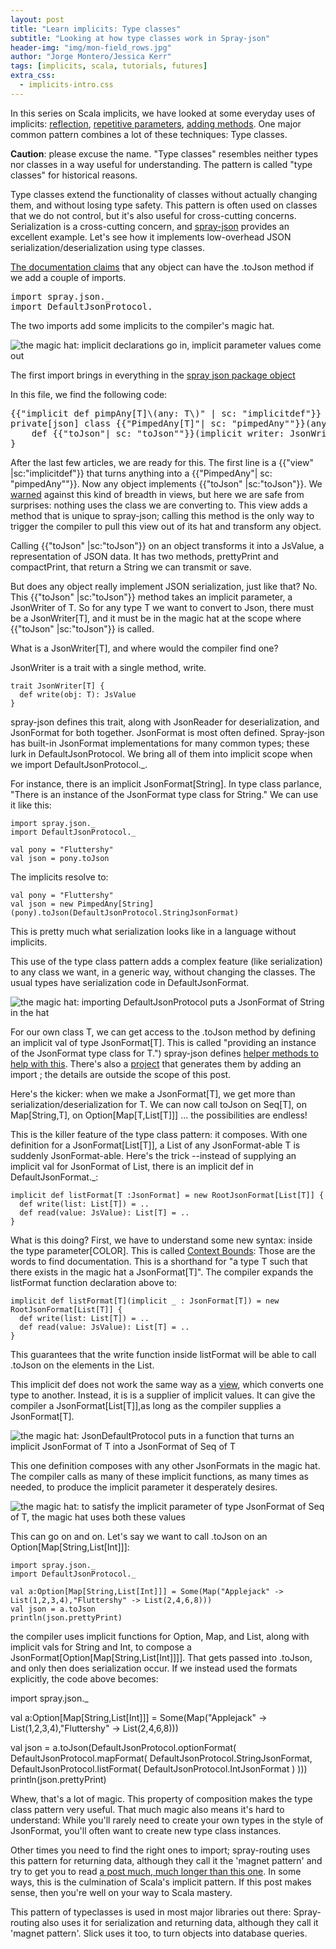 ```yaml
---
layout: post
title: "Learn implicits: Type classes"
subtitle: "Looking at how type classes work in Spray-json"
header-img: "img/mon-field_rows.jpg"
author: "Jorge Montero/Jessica Kerr"
tags: [implicits, scala, tutorials, futures]
extra_css:
  - implicits-intro.css
---
```


<style scoped>
  .pimpedAny { color: #D907E8 }
  .implicitdef { color: #1AB955 }
  .toJson {color: #FF9C00 }

</style>

In this series on Scala implicits, we have looked at some everyday uses of implicits: 
[reflection](http://engineering.monsanto.com/2015/05/14/implicits-intro/), 
[repetitive parameters](http://engineering.monsanto.com/2015/06/15/implicits-futures/), 
[adding methods](http://engineering.monsanto.com/2015/07/31/implicit-conversions/). 
One major common pattern combines a lot of these techniques: Type classes.

**Caution**: please excuse the name. "Type classes" resembles neither types nor classes in a way useful for understanding.
 The pattern is called "type classes" for historical reasons.

Type classes extend the functionality of classes without actually changing them, and without losing type safety.
This pattern is often used on classes that we do not control, but it's also useful for cross-cutting concerns.
 Serialization is a cross-cutting concern, and [spray-json](https://github.com/spray/spray-json) provides an excellent example.
 Let's see how it implements low-overhead JSON serialization/deserialization using type classes.

[The documentation claims](https://github.com/spray/spray-json#usage) that any object can have the .toJson method 
if we add a couple of imports.
<pre>
import spray.json._
import DefaultJsonProtocol._
</pre>
The two imports add some implicits to the compiler's magic hat. 

![the magic hat: implicit declarations go in, implicit parameter values come out](/img/typeclass-magic-hat-0.png)

The first import brings in everything in the 
[spray json package object](https://github.com/spray/spray-json/blob/master/src/main/scala/spray/json/package.scala)

In this file, we find the following code: 
<pre>
{{"implicit def pimpAny[T]\(any: T\)" | sc: "implicitdef"}} = new PimpedAny(any) 
private[json] class {{"PimpedAny[T]"| sc: "pimpedAny""}}(any: T) {
    def {{"toJson"| sc: "toJson""}}(implicit writer: JsonWriter[T]): JsValue = writer.write(any)
}
</pre>

 After the last few articles, we are ready for this. The first line is a {{"view" |sc:"implicitdef"}} that turns anything
 into a {{"PimpedAny"| sc: "pimpedAny""}}. Now any object implements {{"toJson" |sc:"toJson"}}.
 We [warned](http://engineering.monsanto.com/2015/07/31/implicit-conversions/) against this kind of breadth in views,
 but here we are safe from surprises: nothing uses the class we are converting to.
 This view adds a method that is unique to spray-json;
 calling this method is the only way to trigger the compiler to pull this view out of its hat and transform any object.

Calling {{"toJson" |sc:"toJson"}} on an object transforms it into a JsValue, a representation of JSON data.
 It has two methods, prettyPrint and compactPrint, that return a String we can transmit or save.
 
But does any object really implement JSON serialization, just like that? No.
This {{"toJson" |sc:"toJson"}} method takes an implicit parameter, a JsonWriter of T.
So for any type T we want to convert to Json, there must be a JsonWriter[T], 
and it must be in the magic hat at the scope where {{"toJson" |sc:"toJson"}} is called. 

What is a JsonWriter[T], and where would the compiler find one?

JsonWriter is a trait with a single method, write.

    trait JsonWriter[T] {
      def write(obj: T): JsValue
    }

spray-json defines this trait, along with JsonReader for deserialization, and JsonFormat for both together. JsonFormat is most often defined.
Spray-json has built-in JsonFormat implementations for many common types; these lurk in DefaultJsonProtocol. 
We bring all of them into implicit scope when we import DefaultJsonProtocol._.
 
For instance, there is an implicit JsonFormat[String]. In type class parlance, "There is an instance of the JsonFormat type class for String." We can use it like this:

    import spray.json._
    import DefaultJsonProtocol._
 
    val pony = "Fluttershy"
    val json = pony.toJson
   
 The implicits resolve to:
 
    val pony = "Fluttershy"
    val json = new PimpedAny[String](pony).toJson(DefaultJsonProtocol.StringJsonFormat)
  
This is pretty much what serialization looks like in a language without implicits.
  
This use of the type class pattern adds a complex feature (like serialization) to any class we want, in a generic way,
without changing the classes. The usual types have serialization code in DefaultJsonFormat.

![the magic hat: importing DefaultJsonProtocol puts a JsonFormat of String in the hat](/img/typeclass-magic-hat-1.png)

For our own class T, we can get access to the .toJson method by defining an implicit val of type JsonFormat[T].
This is called "providing an instance of the JsonFormat type class for T.") spray-json defines 
[helper methods to help with this](https://github.com/spray/spray-json#providing-jsonformats-for-case-classes).
There's also a [project](https://github.com/fommil/spray-json-shapeless) that generates them by adding an import ;
 the details are outside the scope of this post.

Here's the kicker: when we make a JsonFormat[T], we get more than serialization/deserialization for T.
We can now call toJson on Seq[T], on Map[String,T], on Option[Map[T,List[T]]] ... the possibilities are endless!

This is the killer feature of the type class pattern: it composes.
With one definition for a JsonFormat[List[T]], a List of any JsonFormat-able T is suddenly JsonFormat-able.
Here's the trick --instead of supplying an implicit val for JsonFormat of List, there is an implicit def in DefaultJsonFormat._:

    implicit def listFormat[T :JsonFormat] = new RootJsonFormat[List[T]] {
      def write(list: List[T]) = ..
      def read(value: JsValue): List[T] = ..
    }

What is this doing? First, we have to understand some new syntax: inside the type parameter[COLOR]. 
This is called [Context Bounds](http://docs.scala-lang.org/tutorials/FAQ/context-and-view-bounds.html):
Those are the words to find documentation. This is a shorthand for "a type T such that there exists in the magic hat a JsonFormat[T]".
The compiler expands the listFormat function declaration above to:

    implicit def listFormat[T](implicit _ : JsonFormat[T]) = new RootJsonFormat[List[T]] {
      def write(list: List[T]) = ..
      def read(value: JsValue): List[T] = ..
    }

This guarantees that the write function inside listFormat will be able to call .toJson on the elements in the List.

This implicit def does not work the same way as a [view]((http://engineering.monsanto.com/2015/07/31/implicit-conversions/)), which converts one type to another.
Instead, it is is a supplier of implicit values. It can give the compiler a JsonFormat[List[T]],as long as the compiler supplies a JsonFormat[T]. 

![the magic hat: JsonDefaultProtocol puts in a function that turns an implicit JsonFormat of T into a JsonFormat of Seq of T](/img/typeclass-magic-hat-2.png)

This one definition composes with any other JsonFormats in the magic hat. 
The compiler calls as many of these implicit functions, as many times as needed, to produce the implicit parameter it desperately desires. 

![the magic hat: to satisfy the implicit parameter of type JsonFormat of Seq of T, the magic hat uses both these values](/img/typeclass-magic-hat-3.png)

This can go on and on. Let's say we want to call .toJson on an Option[Map[String,List[Int]]]:

    import spray.json._
    import DefaultJsonProtocol._

    val a:Option[Map[String,List[Int]]] = Some(Map("Applejack" -> List(1,2,3,4),"Fluttershy" -> List(2,4,6,8))) 
    val json = a.toJson
    println(json.prettyPrint)

the compiler uses implicit functions for Option, Map, and List, along with implicit vals for String and Int,
to compose a JsonFormat[Option[Map[String,List[Int]]]]. 
That gets passed into .toJson, and only then does serialization occur.
If we instead used the formats explicitly, the code above becomes:

import spray.json._

val a:Option[Map[String,List[Int]]] = Some(Map("Applejack" -> List(1,2,3,4),"Fluttershy" -> List(2,4,6,8)))

val json = a.toJson(DefaultJsonProtocol.optionFormat(
            DefaultJsonProtocol.mapFormat(
                    DefaultJsonProtocol.StringJsonFormat,
                    DefaultJsonProtocol.listFormat(
                        DefaultJsonProtocol.IntJsonFormat
                    )
            )))
println(json.prettyPrint)


Whew, that's a lot of magic. This property of composition makes the type class pattern very useful.
That much magic also means it's hard to understand: 
 While you'll rarely need to create your own types in the style of JsonFormat,
you'll often want to create new type class instances.
 
 
Other times you need to find the right ones to import;
spray-routing uses this pattern for returning data, 
although they call it the 'magnet pattern' and try to get you to read [a post much, much longer than this one](http://spray.io/blog/2012-12-13-the-magnet-pattern/).
In some ways, this is the culmination of Scala's implicit pattern. If this post makes sense, then you're well on your way to Scala mastery.


This pattern of typeclasses is used in most major libraries out there: Spray-routing also uses it for serialization
and returning data, although they call it 'magnet pattern'. Slick uses it too, to turn objects into database queries.
